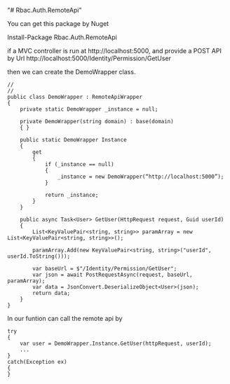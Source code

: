 "# Rbac.Auth.RemoteApi" 

   You can get this package by Nuget  
   
   Install-Package Rbac.Auth.RemoteApi 

   if a MVC controller is run at http://localhost:5000, and provide a POST API by Url http://localhost:5000/Identity/Permission/GetUser
   
   then we can create the DemoWrapper class.


    //
    //
    public class DemoWrapper : RemoteApiWrapper
    {
        private static DemoWrapper _instance = null;

        private DemoWrapper(string domain) : base(domain)
        { }

        public static DemoWrapper Instance
        {
            get
            {
                if (_instance == null)
                {
                    _instance = new DemoWrapper(“http://localhost:5000”);
                }

                return _instance;
            }
        }

        public async Task<User> GetUser(HttpRequest request, Guid userId)
        {
            List<KeyValuePair<string, string>> paramArray = new List<KeyValuePair<string, string>>();

            paramArray.Add(new KeyValuePair<string, string>("userId", userId.ToString()));

            var baseUrl = $"/Identity/Permission/GetUser";
            var json = await PostRequestAsync(request, baseUrl, paramArray);
            var data = JsonConvert.DeserializeObject<User>(json);
            return data;
        }
    }
	
	
In our funtion can call the remote api by
	
	try
	{
		var user = DemoWrapper.Instance.GetUser(httpRequest, userId);
		...
	}
	catch(Exception ex)
	{
	}
